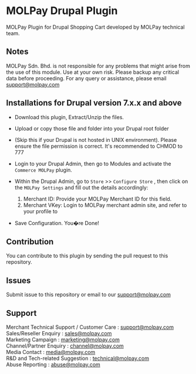 MOLPay Drupal Plugin
==================

MOLPay Plugin for Drupal Shopping Cart developed by MOLPay technical team.


Notes
-----

MOLPay Sdn. Bhd. is not responsible for any problems that might arise from the use of this module. 
Use at your own risk. Please backup any critical data before proceeding. For any query or 
assistance, please email support@molpay.com


Installations for Drupal version 7.x.x and above
------------------------------------------------------

- Download this plugin, Extract/Unzip the files. 

- Upload or copy those file and folder into your Drupal root folder

- (Skip this if your Drupal is not hosted in UNIX environment). 
Please ensure the file permission is correct. It's recommended to CHMOD to 777

- Login to your Drupal Admin, then go to Modules and activate the `Commerce MOLPay` plugin.

- Within the Drupal Admin, go to `Store` >> `Configure Store` , then click on the `MOLPay Settings` and fill out the details accordingly:
 
    1. Merchant ID: Provide your MOLPay Merchant ID for this field.
    2. Merchant VKey: Login to MOLPay merchant admin site, and refer to your profile to

- Save Configuration. You�re Done!


Contribution
------------

You can contribute to this plugin by sending the pull request to this repository.


Issues
------------

Submit issue to this repository or email to our support@molpay.com


Support
-------

Merchant Technical Support / Customer Care : support@molpay.com <br>
Sales/Reseller Enquiry : sales@molpay.com <br>
Marketing Campaign : marketing@molpay.com <br>
Channel/Partner Enquiry : channel@molpay.com <br>
Media Contact : media@molpay.com <br>
R&D and Tech-related Suggestion : technical@molpay.com <br>
Abuse Reporting : abuse@molpay.com
